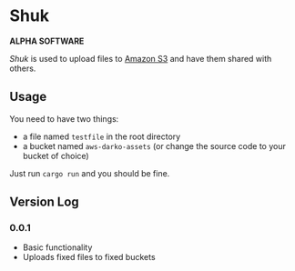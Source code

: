 # Shuk

**ALPHA SOFTWARE**

*Shuk* is used to upload files to [Amazon S3](https://aws.amazon.com/s3/) and have them shared with others.

## Usage

You need to have two things:
- a file named `testfile` in the root directory
- a bucket named `aws-darko-assets` (or change the source code to your bucket of choice)

Just run `cargo run` and you should be fine.

## Version Log

### 0.0.1

- Basic functionality
- Uploads fixed files to fixed buckets
